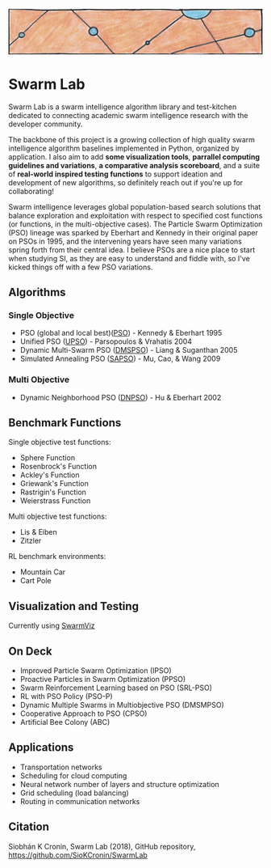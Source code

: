 ![particles](https://github.com/SioKCronin/PSO-baselines/blob/master/common/media/particles.png)

# Swarm Lab

Swarm Lab is a swarm intelligence algorithm library and test-kitchen dedicated to connecting academic swarm intelligence research with the developer community. 

The backbone of this project is a growing collection of high quality swarm intelligence algorithm baselines implemented in Python, organized by application. I also aim to add **some visualization tools**, **parrallel computing guidelines and variations**, **a comparative analysis scoreboard**, and a suite of **real-world inspired testing functions** to support ideation and development of new algorithms, so definitely reach out if you're up for collaborating!

Swarm intelligence leverages global population-based search solutions that balance exploration and exploitation with respect to specified cost functions (or functions, in the multi-objective cases). The Particle Swarm Optimization (PSO) lineage was sparked by Eberhart and Kennedy in their original paper on PSOs in 1995, and the intervening years have seen many variations spring forth from their central idea. I believe PSOs are a nice place to start when studying SI, as they are easy to understand and fiddle with, so I've kicked things off with a few PSO variations.

## Algorithms
### Single Objective 

* PSO (global and local best)([PSO](https://github.com/SioKCronin/SwarmLab/tree/master/pso)) - Kennedy & Eberhart 1995
* Unified PSO ([UPSO](https://github.com/SioKCronin/PSO-baselines/tree/master/upso)) - Parsopoulos &  Vrahatis 2004
* Dynamic Multi-Swarm PSO ([DMSPSO](https://github.com/SioKCronin/PSO-baselines/tree/master/dmspso)) - Liang & Suganthan 2005
* Simulated Annealing PSO ([SAPSO](https://github.com/SioKCronin/PSO-baselines/tree/master/sapso)) - Mu, Cao, & Wang 2009

### Multi Objective

* Dynamic Neighborhood PSO ([DNPSO](https://github.com/SioKCronin/PSO-baselines/tree/master/dnpso)) - Hu & Eberhart 2002

## Benchmark Functions

Single objective test functions:
* Sphere Function
* Rosenbrock's Function
* Ackley's Function
* Griewank's Function
* Rastrigin's Function
* Weierstrass Function

Multi objective test functions:
* Lis & Eiben
* Zitzler

RL benchmark environments:
* Mountain Car
* Cart Pole

## Visualization and Testing

Currently using [SwarmViz](https://github.com/epfl-disal/SwarmViz)

## On Deck

* Improved Particle Swarm Optimization (IPSO)
* Proactive Particles in Swarm Optimization (PPSO)
* Swarm Reinforcement Learning based on PSO (SRL-PSO)
* RL with PSO Policy (PSO-P)
* Dynamic Multiple Swarms in Multiobjective PSO (DMSMPSO)
* Cooperative Approach to PSO (CPSO) 
* Artificial Bee Colony (ABC)

## Applications

* Transportation networks
* Scheduling for cloud computing
* Neural network number of layers and structure optimization
* Grid scheduling (load balancing)
* Routing in communication networks

## Citation

Siobhán K Cronin, Swarm Lab (2018), GitHub repository, https://github.com/SioKCronin/SwarmLab
